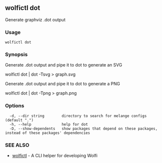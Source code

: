 ## wolfictl dot

Generate graphviz .dot output

### Usage

```
wolfictl dot
```

### Synopsis


Generate .dot output and pipe it to dot to generate an SVG

  wolfictl dot | dot -Tsvg > graph.svg

Generate .dot output and pipe it to dot to generate a PNG

  wolfictl dot | dot -Tpng > graph.png


### Options

```
  -d, --dir string        directory to search for melange configs (default ".")
  -h, --help              help for dot
  -D, --show-dependents   show packages that depend on these packages, instead of these packages' dependencies
```

### SEE ALSO

* [wolfictl](wolfictl.md)	 - A CLI helper for developing Wolfi

